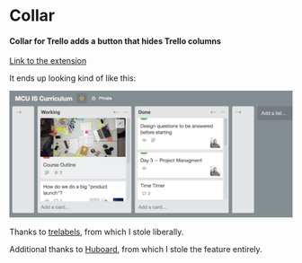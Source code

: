 # Collar

#### Collar for Trello adds a button that hides Trello columns

[Link to the extension](https://chrome.google.com/webstore/detail/collar-for-trello/gihipdjddmpohdaojninllaghokfaend)

It ends up looking kind of like this:

![](screen-shot-2016-07-16.png "Trello with some cols hidden by Collar screen shot")

Thanks to [trelabels](https://github.com/fredericseiler/trelabels), from which I stole liberally.

Additional thanks to [Huboard](https://github.com/huboard/huboard-web), from which I stole the feature entirely.
